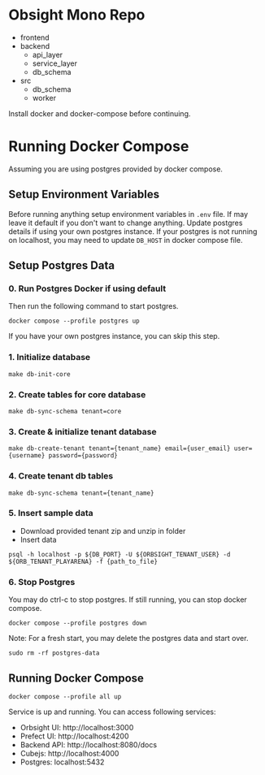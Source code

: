 # Obsight Mono Repo

- frontend
- backend
    - api_layer
    - service_layer
    - db_schema
- src
    - db_schema
    - worker


Install docker and docker-compose before continuing.


# Running Docker Compose

Assuming you are using postgres provided by docker compose.

## Setup Environment Variables
Before running anything setup environment variables in `.env` file.
If may leave it default if you don't want to change anything. 
Update postgres details if using your own postgres instance. If your postgres is not running on localhost, you may need to update `DB_HOST` in docker compose file.

## Setup Postgres Data

### 0. Run Postgres Docker if using default
Then run the following command to start postgres.
```
docker compose --profile postgres up
```
If you have your own postgres instance, you can skip this step.

### 1. Initialize database
```
make db-init-core
```

### 2. Create tables for core database
```
make db-sync-schema tenant=core
```

### 3. Create & initialize tenant database
```
make db-create-tenant tenant={tenant_name} email={user_email} user={username} password={password}
```

### 4. Create tenant db tables
```
make db-sync-schema tenant={tenant_name}
```

### 5. Insert sample data
 - Download provided tenant zip and unzip in folder
 - Insert data
```
psql -h localhost -p ${DB_PORT} -U ${ORBSIGHT_TENANT_USER} -d ${ORB_TENANT_PLAYARENA} -f {path_to_file}
```

### 6. Stop Postgres
You may do ctrl-c to stop postgres. If still running, you can stop docker compose.
```
docker compose --profile postgres down
```

Note: For a fresh start, you may delete the postgres data and start over.
```
sudo rm -rf postgres-data
```

## Running Docker Compose

```
docker compose --profile all up
```

Service is up and running. You can access following services:
* Orbsight UI: http://localhost:3000
* Prefect UI: http://localhost:4200
* Backend API: http://localhost:8080/docs
* Cubejs: http://localhost:4000
* Postgres: localhost:5432

